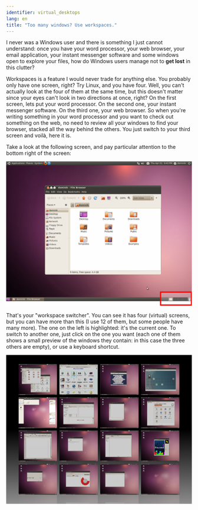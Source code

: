 ```yaml
---
identifier: virtual_desktops
lang: en
title: "Too many windows? Use workspaces."
---
```


I never was a Windows user and there is something I just cannot 
understand: once you have your word processor, your web browser, your 
email application, your instant messenger software and some windows open to 
explore your files, how do Windows users manage not to <b>get lost</b> 
in this clutter?

Workspaces is a feature I would never trade for anything else. You 
probably only have one screen, right? Try Linux, and you have four. 
Well, you can't actually look at the four of them at the same time, but 
this doesn't matter since your eyes can't look in two directions at 
once, right? On the first screen, lets put your word processor. On the 
second one, your instant messenger software. On the third one, your web 
browser. So when you're writing something in your word processor and you 
want to check out something on the web, no need to review all your 
windows to find your browser, stacked all the way behind the others. You 
just switch to your third screen and voilà, here it is.

Take a look at the following screen, and pay particular attention to 
the bottom right of the screen:

<img src="/img/workspaces.png" border="0"/>

That's your "workspace switcher". You can see it has four (virtual) 
screens, but you can have more than this (I use 12 of them, but some 
people have many more). The one on the left is highlighted: it's the 
current one. To switch to another one, just click on the one you want 
(each one of them shows a small preview of the windows they contain: 
in this case the three others are empty), or use a keyboard shortcut.

<img src="/img/workspaces_full.png" border="0"/>




